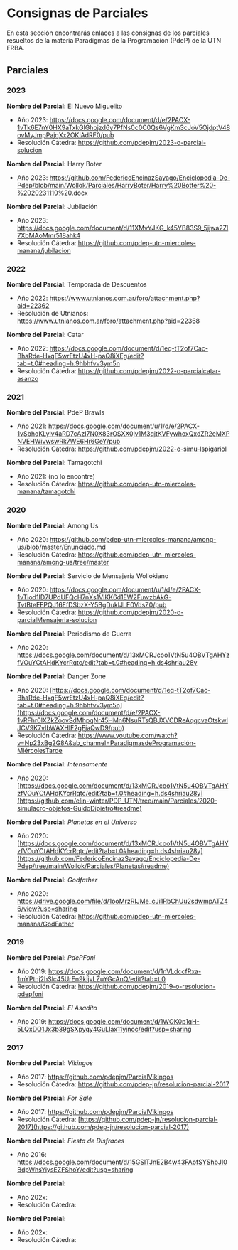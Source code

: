 # Consignas de Parciales
 
En esta sección encontrarás enlaces a las consignas de los parciales resueltos de la materia Paradigmas de la Programación (PdeP) de la UTN FRBA.

## Parciales

### 2023

**Nombre del Parcial:** El Nuevo Miguelito
- Año 2023: https://docs.google.com/document/d/e/2PACX-1vTk6E7nY0HX9aTxkGlGhojzd6y7PfNs0c0C0Qs6VgKm3cJoV5OjdptV48ovMyJmpPajgXx2OKiAdRF0/pub
- Resolución Cátedra: https://github.com/pdepjm/2023-o-parcial-solucion

**Nombre del Parcial:** Harry Boter
- Año 2023: https://github.com/FedericoEncinazSayago/Enciclopedia-De-Pdep/blob/main/Wollok/Parciales/HarryBoter/Harry%20Botter%20-%2020231110%20.docx

**Nombre del Parcial:** Jubilación
- Año 2023: https://docs.google.com/document/d/11XMvYJKG_k45YB83S9_5jjwa2Zl7XbMAoMmr518ahk4
- Resolución Cátedra: https://github.com/pdep-utn-miercoles-manana/jubilacion

### 2022

**Nombre del Parcial:** Temporada de Descuentos
- Año 2022: https://www.utnianos.com.ar/foro/attachment.php?aid=22362
- Resolución de Utnianos: https://www.utnianos.com.ar/foro/attachment.php?aid=22368

**Nombre del Parcial:** Catar
- Año 2022: https://docs.google.com/document/d/1eq-tT2of7Cac-BhaRde-HxqF5wrEtzU4xH-paQ8iXEg/edit?tab=t.0#heading=h.9hbhfvv3ym5n
- Resolución Cátedra: https://github.com/pdepjm/2022-o-parcialcatar-asanzo

### 2021

**Nombre del Parcial:** PdeP Brawls
- Año 2021: https://docs.google.com/document/u/1/d/e/2PACX-1vSbhqKLyiv4aRD7cAzI7N0X83rOSXX0jv1M3qjtKVFywhoxQxdZR2eMXPNVEHWivwswRk7WE6Hr6GeY/pub
- Resolución Cátedra: https://github.com/pdepjm/2022-o-simu-lspigariol
  
**Nombre del Parcial:** Tamagotchi
- Año 2021:  (no lo encontre)
- Resolución Cátedra: https://github.com/pdep-utn-miercoles-manana/tamagotchi

### 2020

**Nombre del Parcial:** Among Us
- Año 2020: https://github.com/pdep-utn-miercoles-manana/among-us/blob/master/Enunciado.md
- Resolución Cátedra: https://github.com/pdep-utn-miercoles-manana/among-us/tree/master

**Nombre del Parcial:** Servicio de Mensajería Wollokiano
- Año 2020: https://docs.google.com/document/u/1/d/e/2PACX-1vTiod1ID7UPdUFQcH7nXs1VlKK6d1EW2FuwzbAkG-TvtBteEFPQJ16EfDSbzX-Y5BgDukIJLE0VdsZ0/pub
- Resolución Cátedra: https://github.com/pdepjm/2020-o-parcialMensajeria-solucion

**Nombre del Parcial:** Periodismo de Guerra
- Año 2020: https://docs.google.com/document/d/13xMCRJcoo1VtN5u4OBVTgAHYzfVOuYCtAHdKYcrRqtc/edit?tab=t.0#heading=h.ds4shriau28y

**Nombre del Parcial:** Danger Zone
- Año 2020: [https://docs.google.com/document/d/1eq-tT2of7Cac-BhaRde-HxqF5wrEtzU4xH-paQ8iXEg/edit?tab=t.0#heading=h.9hbhfvv3ym5n](https://docs.google.com/document/d/e/2PACX-1vRFhr0lXZkZoovSdMhpqNr45HMn6NsuRTsQBJXVCDReAqqcvaOtskwIJCV9K7vIbWAXHlF2gFjaQwD9/pub)
- Resolución Cátedra: https://www.youtube.com/watch?v=Np23xBg2G8A&ab_channel=ParadigmasdeProgramación-MiércolesTarde
  
**Nombre del Parcial:** *Intensamente*
- Año 2020: [https://docs.google.com/document/d/13xMCRJcoo1VtN5u4OBVTgAHYzfVOuYCtAHdKYcrRqtc/edit?tab=t.0#heading=h.ds4shriau28y](https://github.com/elin-winter/PDP_UTN/tree/main/Parciales/2020-simulacro-objetos-GuidoDipietro#readme)

**Nombre del Parcial:** *Planetas en el Universo*
- Año 2020: [https://docs.google.com/document/d/13xMCRJcoo1VtN5u4OBVTgAHYzfVOuYCtAHdKYcrRqtc/edit?tab=t.0#heading=h.ds4shriau28y](https://github.com/FedericoEncinazSayago/Enciclopedia-De-Pdep/tree/main/Wollok/Parciales/Planetas#readme)
  
**Nombre del Parcial:** *Godfather*
- Año 2020: https://drive.google.com/file/d/1ooMrzRIJMe_cJi1RbChUu2sdwmpATZ46/view?usp=sharing
- Resolución Cátedra: https://github.com/pdep-utn-miercoles-manana/GodFather

### 2019

**Nombre del Parcial:** *PdePFoni*
- Año 2019: https://docs.google.com/document/d/1nVLdccfRxa-1mYPtnj2hSlc45UrEn9kljvLZuYGcAnQ/edit?tab=t.0
- Resolución Cátedra: https://github.com/pdepjm/2019-o-resolucion-pdepfoni

**Nombre del Parcial:** *El Asadito*
- Año 2019: https://docs.google.com/document/d/1WOK0p1qH-5LQxDQ1Jx3b39gSXpyqy4GuLIax11yjnoc/edit?usp=sharing

### 2017

**Nombre del Parcial:** *Vikingos*
- Año 2017: https://github.com/pdepjm/ParcialVikingos
- Resolución Cátedra: https://github.com/pdep-jn/resolucion-parcial-2017

**Nombre del Parcial:** *For Sale*
- Año 2017: https://github.com/pdepjm/ParcialVikingos
- Resolución Cátedra: [https://github.com/pdep-jn/resolucion-parcial-2017](https://github.com/pdep-jn/resolucion-parcial-2017)

**Nombre del Parcial:** *Fiesta de Disfraces*
- Año 2016: https://docs.google.com/document/d/15GSlTJnE2B4w43FAofSYShbJI0BdpWhsYiysEZFShoY/edit?usp=sharing

**Nombre del Parcial:** 
- Año 202x: 
- Resolución Cátedra: 

**Nombre del Parcial:** 
- Año 202x: 
- Resolución Cátedra: 
